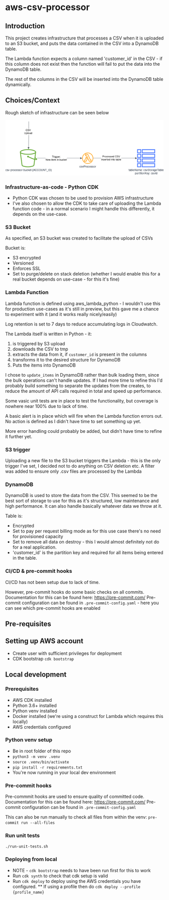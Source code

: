 # aws-csv-processor

## Introduction

This project creates infrastructure that processes a CSV when it is uploaded to an S3 bucket, and puts the data contained in the CSV into a DynamoDB table.

The Lambda function expects a column named 'customer_id' in the CSV - if this column does not exist then the function will fail to put the data into the DynamoDB table.

The rest of the columns in the CSV will be inserted into the DynamoDB table dynamically.

## Choices/Context

Rough sketch of infrastructure can be seen below

![architecture](architecture/images/aws-csv-processor.drawio.png)

### Infrastructure-as-code - Python CDK
* Python CDK was chosen to be used to provision AWS infrastructure
* I've also chosen to allow the CDK to take care of uploading the Lambda function code - in a normal scenario I might handle this differently, it depends on the use-case.

### S3 Bucket
As specified, an S3 bucket was created to facilitate the upload of CSVs

Bucket is:
* S3 encrypted
* Versioned
* Enforces SSL
* Set to purge/delete on stack deletion (whether I would enable this for a real bucket depends on use-case - for this it's fine)

### Lambda Function
Lambda function is defined using aws_lambda_python - I wouldn't use this for production use-cases as it's still in preview, but this gave me a chance to experiment with it (and it works really nicely/easily)

Log retention is set to 7 days to reduce accumulating logs in Cloudwatch.

The Lambda itself is written in Python - it:
1. is triggered by S3 upload
2. downloads the CSV to tmp
3. extracts the data from it, if `customer_id` is present in the columns
4. transforms it to the desired structure for DynamoDB
5. Puts the items into DynamoDB

I chose to `update_items` in DynamoDB rather than bulk loading them, since the bulk operations can't handle updates. If I had more time to refine this I'd probably build something to separate the updates from the creates, to reduce the amount of API calls required in total and speed up performance.

Some vasic unit tests are in place to test the functionality, but coverage is nowhere near 100% due to lack of time.

A basic alert is in place which will fire when the Lambda function errors out. No action is defined as I didn't have time to set something up yet.

More error handling could probably be added, but didn't have time to refine it further yet.

### S3 trigger
Uploading a new file to the S3 bucket triggers the Lambda - this is the only trigger I've set, I decided not to do anything on CSV deletion etc. A filter was added to ensure only .csv files are processed by the Lambda

### DynamoDB
DynamoDB is used to store the data from the CSV. This seemed to be the best sort of storage to use for this as it's structured, low maintenance and high performance. It can also handle basically whatever data we throw at it.

Table is:
* Encrypted
* Set to pay per request billing mode as for this use case there's no need for provisioned capacity
* Set to remove all data on destroy - this I would almost definitely not do for a real application.
* 'customer_id' is the partition key and required for all items being entered in the table.

### CI/CD & pre-commit hooks
CI/CD has not been setup due to lack of time.

However, pre-commit hooks do some basic checks on all commits. Documentation for this can be found here: https://pre-commit.com/
Pre-commit configuration can be found in `.pre-commit-config.yaml` - here you can see which pre-commit hooks are enabled

## Pre-requisites
## Setting up AWS account
* Create user with sufficient privileges for deployment
* CDK bootstrap `cdk bootstrap`

## Local development
### Prerequisites
* AWS CDK installed
* Python 3.6+ installed
* Python venv installed
* Docker installed (we're using a construct for Lambda which requires this locally)
* AWS credentials configured

### Python venv setup
* Be in root folder of this repo
* `python3 -m venv .venv`
* `source .venv/bin/activate`
* `pip install -r requirements.txt`
* You're now running in your local dev environment

### Pre-commit hooks
Pre-commmit hooks are used to ensure quality of committed code. Documentation for this can be found here: https://pre-commit.com/
Pre-commit configuration can be found in `.pre-commit-config.yaml`

This can also be run manually to check all files from within the venv: `pre-commit run --all-files`

### Run unit tests
```
./run-unit-tests.sh
```

### Deploying from local
* NOTE - `cdk bootstrap` needs to have been run first for this to work
* Run `cdk synth` to check that cdk setup is valid
* Run `cdk deploy` to deploy using the AWS credentials you have configured.
** If using a profile then do `cdk deploy --profile {profile_name}`
